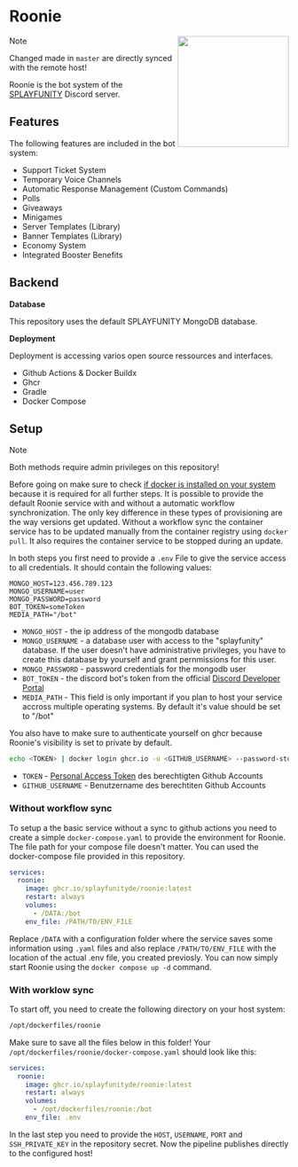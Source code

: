# Roonie

<img align="right" src="https://avatars.githubusercontent.com/u/108355696?s=200&v=4" height="200" width="200">

> [!Note]
> Changed made in `master` are directly synced with the remote host!

Roonie is the bot system of the [SPLAYFUNITY](https://splayfer.de) Discord server.

## Features
The following features are included in the bot system:
- Support Ticket System
- Temporary Voice Channels
- Automatic Response Management (Custom Commands)
- Polls
- Giveaways
- Minigames
- Server Templates (Library)
- Banner Templates (Library)
- Economy System
- Integrated Booster Benefits

## Backend
**Database**

This repository uses the default SPLAYFUNITY MongoDB database.


**Deployment**

Deployment is accessing varios open source ressources and interfaces.
- Github Actions & Docker Buildx
- Ghcr
- Gradle
- Docker Compose

## Setup
> [!Note]
> Both methods require admin privileges on this repository!

Before going on make sure to check [if docker is installed on your system](https://www.docker.com/blog/how-to-check-docker-version/) because it is required for all further steps.
It is possible to provide the default Roonie service with and without a automatic workflow synchronization.
The only key difference in these types of provisioning are the way versions get updated. Without a workflow sync the container service has to be updated manually from the container registry using `docker pull`. It also requires the container service to be stopped during an update.

In both steps you first need to provide a `.env` File to give the service access to all credentials.
It should contain the following values:
```env
MONGO_HOST=123.456.789.123
MONGO_USERNAME=user
MONGO_PASSWORD=password
BOT_TOKEN=someToken
MEDIA_PATH="/bot"
```
- `MONGO_HOST` - the ip address of the mongodb database
- `MONGO_USERNAME` - a database user with access to the "splayfunity" database. If the user doesn't have administrative privileges, you have to create this database by yourself and grant pernmissions for this user.
- `MONGO_PASSWORD` - password credentials for the mongodb user
- `BOT_TOKEN` - the discord bot's token from the official [Discord Developer Portal](https://discord.com/developers/applications)
- `MEDIA_PATH` - This field is only important if you plan to host your service accross multiple operating systems. By default it's value should be set to "/bot"

You also have to make sure to authenticate yourself on ghcr because Roonie's visibility is set to private by default.
```bash
echo <TOKEN> | docker login ghcr.io -u <GITHUB_USERNAME> --password-stdin
```
- `TOKEN` - [Personal Access Token](https://docs.github.com/de/enterprise-cloud@latest/authentication/keeping-your-account-and-data-secure/managing-your-personal-access-tokens) des berechtigten Github Accounts
- `GITHUB_USERNAME` - Benutzername des berechtiten Github Accounts

### Without workflow sync
To setup a the basic service without a sync to github actions you need to create a simple `docker-compose.yaml` to provide the environment for Roonie.
The file path for your compose file doesn't matter. You can used the docker-compose file provided in this repository.
```yaml
services:
  roonie:
    image: ghcr.io/splayfunityde/roonie:latest
    restart: always
    volumes:
      - /DATA:/bot
    env_file: /PATH/TO/ENV_FILE
```
Replace `/DATA` with a configuration folder where the service saves some information using `.yaml` files and also replace `/PATH/TO/ENV_FILE` with the location of the actual .env file, you created previosly.
You can now simply start Roonie using the `docker compose up -d` command.

### With worklow sync
To start off, you need to create the following directory on your host system:
```bash
/opt/dockerfiles/roonie
```
Make sure to save all the files below in this folder!
Your `/opt/dockerfiles/roonie/docker-compose.yaml` should look like this:
```yaml
services:
  roonie:
    image: ghcr.io/splayfunityde/roonie:latest
    restart: always
    volumes:
      - /opt/dockerfiles/roonie:/bot
    env_file: .env
```
In the last step you need to provide the `HOST`, `USERNAME`, `PORT` and `SSH_PRIVATE_KEY` in the repository secret. Now the pipeline publishes directly to the configured host!

